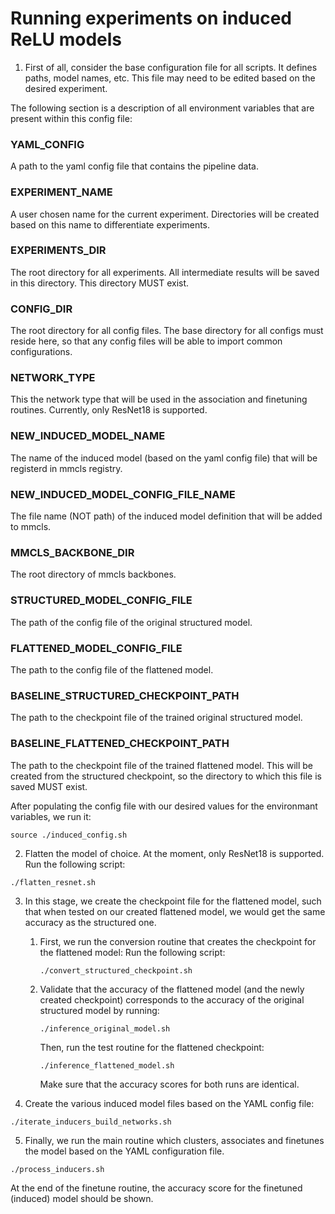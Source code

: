 # Running experiments on induced ReLU models

1. First of all, consider the base configuration file for all scripts. It defines paths, model names, etc.
This file may need to be edited based on the desired experiment.

The following section is a description of all environment variables that are present within this config file:

### YAML_CONFIG

A path to the yaml config file that contains the pipeline data.

### EXPERIMENT_NAME

A user chosen name for the current experiment. Directories will be created based on this name to differentiate experiments.

### EXPERIMENTS_DIR

The root directory for all experiments. All intermediate results will be saved in this directory.
This directory MUST exist.

### CONFIG_DIR

The root directory for all config files. The base directory for all configs must reside here, so that any config files will be able to import common configurations.

### NETWORK_TYPE

This the network type that will be used in the association and finetuning routines. Currently, only ResNet18 is supported.

### NEW_INDUCED_MODEL_NAME

The name of the induced model (based on the yaml config file) that will be registerd in mmcls registry.

### NEW_INDUCED_MODEL_CONFIG_FILE_NAME

The file name (NOT path) of the induced model definition that will be added to mmcls.

### MMCLS_BACKBONE_DIR

The root directory of mmcls backbones.

### STRUCTURED_MODEL_CONFIG_FILE

The path of the config file of the original structured model.

### FLATTENED_MODEL_CONFIG_FILE

The path to the config file of the flattened model.

### BASELINE_STRUCTURED_CHECKPOINT_PATH

The path to the checkpoint file of the trained original structured model.

### BASELINE_FLATTENED_CHECKPOINT_PATH

The path to the checkpoint file of the trained flattened model. This will be created from the structured checkpoint, so the directory to which this file is saved MUST exist.

After populating the config file with our desired values for the environmant variables, we run it:

```shell
source ./induced_config.sh
```

2. Flatten the model of choice. At the moment, only ResNet18 is supported.
Run the following script:

```shell
./flatten_resnet.sh
```

3. In this stage, we create the checkpoint file for the flattened model, such that when tested on our created flattened model, we would get the same accuracy as the structured one. 
	
	1.	First, we run the conversion routine that creates the checkpoint for the flattened model:
		Run the following script:
		```shell
		./convert_structured_checkpoint.sh
		```

	2.	Validate that the accuracy of the flattened model (and the newly created checkpoint) corresponds to the accuracy of the original structured model by running:
		```shell
		./inference_original_model.sh
		``` 
		Then, run the test routine for the flattened checkpoint:
		```shell
		./inference_flattened_model.sh
		```

		Make sure that the accuracy scores for both runs are identical.

4. Create the various induced model files based on the YAML config file:

```shell
./iterate_inducers_build_networks.sh
```

5. Finally, we run the main routine which clusters, associates and finetunes the model based on the YAML configuration file.

```shell
./process_inducers.sh
```

At the end of the finetune routine, the accuracy score for the finetuned (induced) model should be shown.
